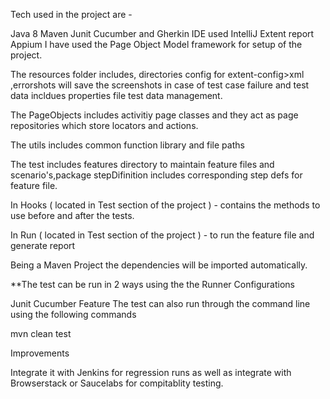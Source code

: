 
Tech used in the project are -

Java 8
Maven
Junit
Cucumber and Gherkin
IDE used IntelliJ
Extent report
Appium
I have used the Page Object Model framework for setup of the project.

The resources folder includes, directories config for extent-config>xml ,errorshots will save the screenshots in case of test case failure and test data incldues properties file test data management.

The PageObjects includes activitiy page classes and they act as page repositories which store locators and actions.

The utils includes common function library and file paths

The test includes features directory to maintain feature files and scenario's,package stepDifinition includes corresponding step defs for feature file.

In Hooks ( located in Test section of the project ) - contains the methods to use before and after the tests.

In Run ( located in Test section of the project ) - to run the feature file and generate report

Being a Maven Project the dependencies will be imported automatically.

**The test can be run in 2 ways using the the Runner Configurations

Junit
Cucumber Feature
The test can also run through the command line using the following commands

mvn clean test

Improvements

Integrate it with Jenkins for regression runs as well as integrate with Browserstack or Saucelabs for compitablity testing.
